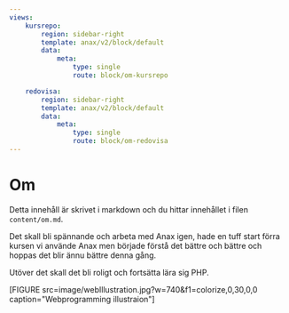 ```yaml
---
views:
    kursrepo:
        region: sidebar-right
        template: anax/v2/block/default
        data:
            meta: 
                type: single
                route: block/om-kursrepo

    redovisa:
        region: sidebar-right
        template: anax/v2/block/default
        data:
            meta: 
                type: single
                route: block/om-redovisa
---
```

Om
=========================

Detta innehåll är skrivet i markdown och du hittar innehållet i filen `content/om.md`.

Det skall bli spännande och arbeta med Anax igen, hade en tuff start förra kursen vi använde Anax men började förstå 
det bättre och bättre och hoppas det blir ännu bättre denna gång.

Utöver det skall det bli roligt och fortsätta lära sig PHP.

[FIGURE src=image/webIllustration.jpg?w=740&f1=colorize,0,30,0,0 caption="Webprogramming illustraion"]
